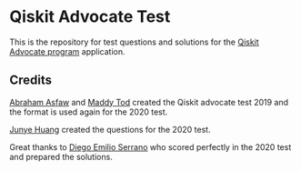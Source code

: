 # Qiskit Advocate Test

This is the repository for test questions and solutions for the [Qiskit Advocate program](https://qiskit.org/advocates) application.

## Credits
[Abraham Asfaw](https://twitter.com/abe_asfaw) and [Maddy Tod](https://twitter.com/MaddyTod) created the Qiskit advocate test 2019 and the format is used again for the 2020 test.

[Junye Huang](https://twitter.com/HuangJunye) created the questions for the 2020 test.

Great thanks to [Diego Emilio Serrano](https://twitter.com/diemilioser) who scored perfectly in the 2020 test and prepared the solutions.